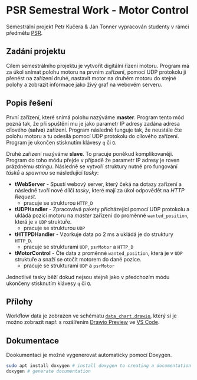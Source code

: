 # PSR Semestral Work - Motor Control

Semestrální projekt Petr Kučera & Jan Tonner vypracován studenty v rámci předmětu [PSR](https://rtime.ciirc.cvut.cz/psr/cviceni/semestralka/).

## Zadání projektu

Cílem semestrálního projektu je vytvořit digitální řízení motoru. Program má za úkol snímat polohu motoru na prvním zařízení, pomocí UDP protokolu ji přenést na zařízení druhé, nastavit motor na druhém motoru do stejné polohy a zobrazit informace jako živý graf na webovém serveru.

## Popis řešení

První zařízení, které snímá polohu nazýváme **master**. Program tento mód pozná tak, že při spuštění mu je jako parametr IP adresy zadána adresa cílového (**salve**) zařízení. Program následně funguje tak, že neustále čte polohu motoru a tu odesílá pomocí UDP protokolu do cílového zařízení. Program je ukončen stisknutím klávesy `q` či `Q`.

Druhé zařízení nazýváme **slave**. To pracuje poněkud komplikovaněji. Program do toho módu přejde v případě že parametr IP adresy je roven prázdnému *stringu*. Následně se vytvoří struktury nutné pro fungování *tásků* a *spawnou* se následující *tasky*:
- **tWebServer** - Spustí webový server, který čeká na dotazy zařízení a následně tvoří nové dílčí *tasky*, které mají za úkol odpovědět na *HTTP Request*.
  - pracuje se strukturou `HTTP_D`
- **tUDPHandler** - Zpracovává pakety přicházející pomocí UDP protokolu a ukládá pozici motoru na *master* zařízení do proměnné `wanted_position`, která je v `UDP` struktuře.
  - pracuje se strukturou `UDP`
- **tHTTPDHandler** - Vzorkuje data po 2 ms a ukládá je do struktury `HTTP_D`.
  - pracuje se strukturami `UDP`, `psrMotor` a `HTTP_D`
- **tMotorControl** - Čte data z proměnné `wanted_position`, která je v `UDP` struktuře a snaží se otočit motorem do dané pozice.
  - pracuje se strukturami `UDP` a `psrMotor`

Jednotlivé tasky běží dokud nejsou stejně jako v předchozím módu ukončeny stisknutím klávesy `q` či `Q`.

## Přílohy

Workflow data je zobrazen ve schématu [`data_chart.drawio`](data_chart.drawio), který si je možno zobrazit např. s rozšířením [Drawio Preview](https://marketplace.visualstudio.com/items?itemName=purocean.drawio-preview) ve [VS Code](https://code.visualstudio.com/).

## Dokumentace

Dookumentaci je možné vygenerovat automaticky pomocí Doxygen.

```sh
sudo apt install doxygen # install doxygen to creating a documentation
doxygen # generate documentation
```